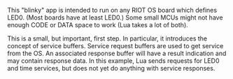 
This "blinky" app is intended to run on any RIOT OS board which defines LED0.
(Most boards have at least LED0.) Some small MCUs might not have enough CODE or
DATA space to work (Lua takes a lot of both).

This is a small, but important, first step. In particular, it introduces the
concept of service buffers. Service request buffers are used to get service
from the OS. An associated response buffer will have a result indication and
may contain response data. In this example, Lua sends requests for LED0 and
time services, but does not yet do anything with service responses.

